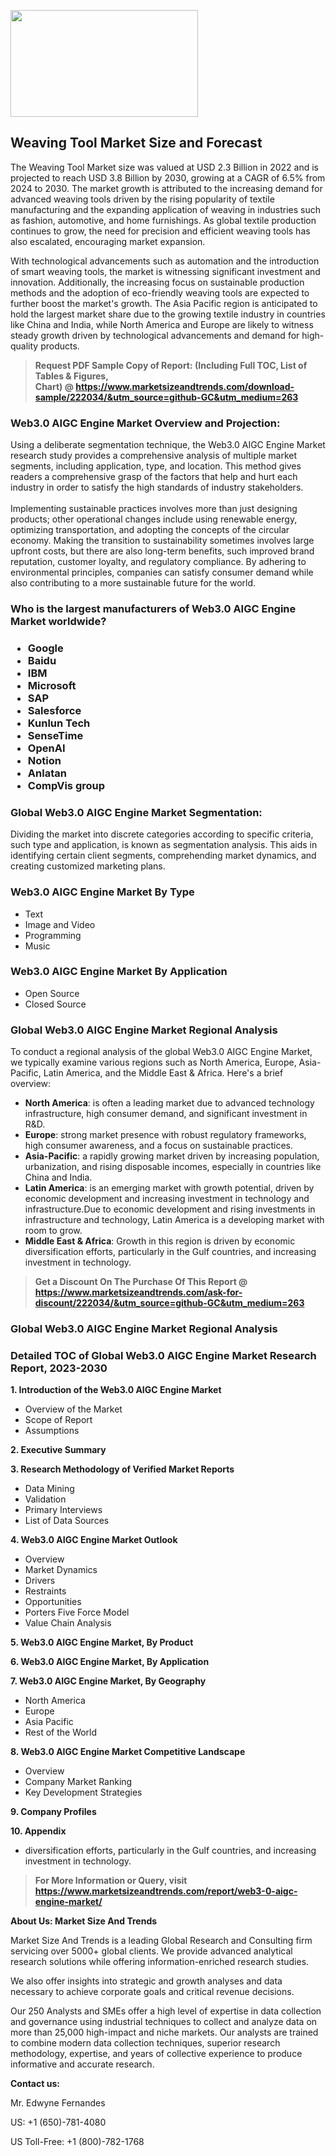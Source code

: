 <p><img class="alignnone size-medium wp-image-20088" src="https://ffe5etoiles.com/wp-content/uploads/2024/12/MST1-300x171.png" alt="" width="300" height="171" /></p><h2>Weaving Tool Market Size and Forecast</h2><p>The Weaving Tool Market size was valued at USD 2.3 Billion in 2022 and is projected to reach USD 3.8 Billion by 2030, growing at a CAGR of 6.5% from 2024 to 2030. The market growth is attributed to the increasing demand for advanced weaving tools driven by the rising popularity of textile manufacturing and the expanding application of weaving in industries such as fashion, automotive, and home furnishings. As global textile production continues to grow, the need for precision and efficient weaving tools has also escalated, encouraging market expansion.</p><p>With technological advancements such as automation and the introduction of smart weaving tools, the market is witnessing significant investment and innovation. Additionally, the increasing focus on sustainable production methods and the adoption of eco-friendly weaving tools are expected to further boost the market's growth. The Asia Pacific region is anticipated to hold the largest market share due to the growing textile industry in countries like China and India, while North America and Europe are likely to witness steady growth driven by technological advancements and demand for high-quality products.</p></p><blockquote id="" class=""><strong>Request PDF Sample Copy of Report: (Including Full TOC, List of Tables &amp; Figures, Chart)&nbsp;@&nbsp;<strong><a href="https://www.marketsizeandtrends.com/download-sample/222034/&utm_source=github-GC&utm_medium=263" target="_blank">https://www.marketsizeandtrends.com/download-sample/222034/&utm_source=github-GC&utm_medium=263</a></strong></strong></blockquote><h3 id="" class="">Web3.0 AIGC Engine Market&nbsp;Overview and Projection:</h3><p id="" class="">Using a deliberate segmentation technique, the Web3.0 AIGC Engine Market research study provides a comprehensive analysis of multiple market segments, including application, type, and location. This method gives readers a comprehensive grasp of the factors that help and hurt each industry in order to satisfy the high standards of industry stakeholders. <br /> <br />Implementing sustainable practices involves more than just designing products; other operational changes include using renewable energy, optimizing transportation, and adopting the concepts of the circular economy. Making the transition to sustainability sometimes involves large upfront costs, but there are also long-term benefits, such improved brand reputation, customer loyalty, and regulatory compliance. By adhering to environmental principles, companies can satisfy consumer demand while also contributing to a more sustainable future for the world.</p><h3 id="" class="">Who is the largest manufacturers of&nbsp;Web3.0 AIGC Engine Market worldwide?</h3><h3 class=""><p><ul><li>Google </li><li> Baidu </li><li> IBM </li><li> Microsoft </li><li> SAP </li><li> Salesforce </li><li> Kunlun Tech </li><li> SenseTime </li><li> OpenAI </li><li> Notion </li><li> Anlatan </li><li> CompVis group</li></ul></p></h3><h3 id="" class="">Global&nbsp;Web3.0 AIGC Engine Market Segmentation:</h3><p id="" class="">Dividing the market into discrete categories according to specific criteria, such type and application, is known as segmentation analysis. This aids in identifying certain client segments, comprehending market dynamics, and creating customized marketing plans.</p><h3 id="" class="">Web3.0 AIGC Engine Market&nbsp;By Type</h3><p><p><ul><li>Text</li><li> Image and Video</li><li> Programming</li><li> Music</p></li></ul></p></p><h3 id="" class="">Web3.0 AIGC Engine Market&nbsp;By Application</h3><p class=""><p><ul><li>Open Source</li><li> Closed Source</li></ul></p></p><h3 id="" class="">Global Web3.0 AIGC Engine Market Regional Analysis</h3><p id="" class="">To conduct a regional analysis of the global Web3.0 AIGC Engine Market, we typically examine various regions such as North America, Europe, Asia-Pacific, Latin America, and the Middle East &amp; Africa. Here's a brief overview:</p><ul><li><strong>North America</strong>: is often a leading market due to advanced technology infrastructure, high consumer demand, and significant investment in R&amp;D.</li><li><strong>Europe</strong>: strong market presence with robust regulatory frameworks, high consumer awareness, and a focus on sustainable practices.</li><li><strong>Asia-Pacific</strong>: a rapidly growing market driven by increasing population, urbanization, and rising disposable incomes, especially in countries like China and India.</li><li><strong>Latin America</strong>: is an emerging market with growth potential, driven by economic development and increasing investment in technology and infrastructure.Due to economic development and rising investments in infrastructure and technology, Latin America is a developing market with room to grow.</li><li><strong>Middle East &amp; Africa</strong>: Growth in this region is driven by economic diversification efforts, particularly in the Gulf countries, and increasing investment in technology.</li></ul><blockquote id="" class=""><strong>Get a Discount On The Purchase Of This Report @ <strong><a href="https://www.marketsizeandtrends.com/ask-for-discount/222034/&utm_source=github-GC&utm_medium=263" target="_blank">https://www.marketsizeandtrends.com/ask-for-discount/222034/&utm_source=github-GC&utm_medium=263</a></strong></strong></blockquote><h3 id="" class="">Global Web3.0 AIGC Engine Market Regional Analysis</h3><h3 id="" class="">Detailed TOC of Global Web3.0 AIGC Engine Market Research Report, 2023-2030</h3><p id="" class=""><strong>1. Introduction of the Web3.0 AIGC Engine Market</strong></p><ul><li>Overview of the Market</li><li>Scope of Report</li><li>Assumptions</li></ul><p id="" class=""><strong>2. Executive Summary</strong></p><p id="" class=""><strong>3. Research Methodology of Verified Market Reports</strong></p><ul><li>Data Mining</li><li>Validation</li><li>Primary Interviews</li><li>List of Data Sources</li></ul><p id="" class=""><strong>4. Web3.0 AIGC Engine Market Outlook</strong></p><ul><li>Overview</li><li>Market Dynamics</li><li>Drivers</li><li>Restraints</li><li>Opportunities</li><li>Porters Five Force Model</li><li>Value Chain Analysis</li></ul><p id="" class=""><strong>5. Web3.0 AIGC Engine Market, By Product</strong></p><p id="" class=""><strong>6. Web3.0 AIGC Engine Market, By Application</strong></p><p id="" class=""><strong>7. Web3.0 AIGC Engine Market, By Geography</strong></p><ul><li>North America</li><li>Europe</li><li>Asia Pacific</li><li>Rest of the World</li></ul><p id="" class=""><strong>8. Web3.0 AIGC Engine Market Competitive Landscape</strong></p><ul><li>Overview</li><li>Company Market Ranking</li><li>Key Development Strategies</li></ul><p id="" class=""><strong>9. Company Profiles</strong></p><p id="" class=""><strong>10. Appendix</strong></p><ul><li>diversification efforts, particularly in the Gulf countries, and increasing investment in technology.</li></ul><blockquote id="" class=""><strong>For More Information or Query, visit <strong><strong><a href="https://www.marketsizeandtrends.com/report/web3-0-aigc-engine-market/" target="_blank">https://www.marketsizeandtrends.com/report/web3-0-aigc-engine-market/</a></strong></strong></strong></blockquote><p id="" class=""><strong>About Us: Market Size And Trends</strong></p><p id="" class="">Market Size And Trends is a leading Global Research and Consulting firm servicing over 5000+ global clients. We provide advanced analytical research solutions while offering information-enriched research studies.</p><p id="" class="">We also offer insights into strategic and growth analyses and data necessary to achieve corporate goals and critical revenue decisions.</p><p id="" class="">Our 250 Analysts and SMEs offer a high level of expertise in data collection and governance using industrial techniques to collect and analyze data on more than 25,000 high-impact and niche markets. Our analysts are trained to combine modern data collection techniques, superior research methodology, expertise, and years of collective experience to produce informative and accurate research.</p><p id="" class=""><strong>Contact us:</strong></p><p id="" class="">Mr. Edwyne Fernandes</p><p id="" class="">US: +1 (650)-781-4080</p><p id="" class="">US Toll-Free: +1 (800)-782-1768</p>

